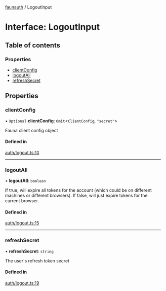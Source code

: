 [faunauth](../index.md) / LogoutInput

# Interface: LogoutInput

## Table of contents

### Properties

- [clientConfig](LogoutInput.md#clientconfig)
- [logoutAll](LogoutInput.md#logoutall)
- [refreshSecret](LogoutInput.md#refreshsecret)

## Properties

### clientConfig

• `Optional` **clientConfig**: `Omit`<`ClientConfig`, ``"secret"``\>

Fauna client config object

#### Defined in

[auth/logout.ts:10](https://github.com/alexnitta/faunauth/blob/5b231ad/src/auth/logout.ts#L10)

___

### logoutAll

• **logoutAll**: `boolean`

If true, will expire all tokens for the account (which could be on different machines or
different browsers). If false, will just expire tokens for the current browser.

#### Defined in

[auth/logout.ts:15](https://github.com/alexnitta/faunauth/blob/5b231ad/src/auth/logout.ts#L15)

___

### refreshSecret

• **refreshSecret**: `string`

The user's refresh token secret

#### Defined in

[auth/logout.ts:19](https://github.com/alexnitta/faunauth/blob/5b231ad/src/auth/logout.ts#L19)
